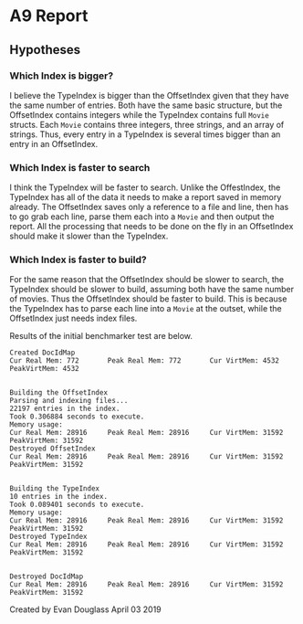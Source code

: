 # A9 Report

## Hypotheses

### Which Index is bigger?

I believe the TypeIndex is bigger than the OffsetIndex given that they have the same number of entries.
Both have the same basic structure, but the OffsetIndex contains integers while the TypeIndex contains full `Movie` structs.
Each `Movie` contains three integers, three strings, and an array of strings.
Thus, every entry in a TypeIndex is several times bigger than an entry in an OffsetIndex.

### Which Index is faster to search

I think the TypeIndex will be faster to search. Unlike the OffestIndex, the TypeIndex has all of the data it needs to make a report saved in memory already.
The OffsetIndex saves only a reference to a file and line, then has to go grab each line, parse them each into a `Movie` and then output the report.
All the processing that needs to be done on the fly in an OffsetIndex should make it slower than the TypeIndex.

### Which Index is faster to build?

For the same reason that the OffsetIndex should be slower to search, the TypeIndex should be slower to build, assuming both have the same number of movies.
Thus the OffsetIndex should be faster to build.
This is because the TypeIndex has to parse each line into a `Movie` at the outset, while the OffsetIndex just needs index files.

Results of the initial benchmarker test are below.
```
Created DocIdMap
Cur Real Mem: 772       Peak Real Mem: 772       Cur VirtMem: 4532      PeakVirtMem: 4532


Building the OffsetIndex
Parsing and indexing files...
22197 entries in the index.
Took 0.306884 seconds to execute.
Memory usage:
Cur Real Mem: 28916     Peak Real Mem: 28916     Cur VirtMem: 31592     PeakVirtMem: 31592
Destroyed OffsetIndex
Cur Real Mem: 28916     Peak Real Mem: 28916     Cur VirtMem: 31592     PeakVirtMem: 31592


Building the TypeIndex
10 entries in the index.
Took 0.089401 seconds to execute.
Memory usage:
Cur Real Mem: 28916     Peak Real Mem: 28916     Cur VirtMem: 31592     PeakVirtMem: 31592
Destroyed TypeIndex
Cur Real Mem: 28916     Peak Real Mem: 28916     Cur VirtMem: 31592     PeakVirtMem: 31592


Destroyed DocIdMap
Cur Real Mem: 28916     Peak Real Mem: 28916     Cur VirtMem: 31592     PeakVirtMem: 31592
```

Created by Evan Douglass
April 03 2019
